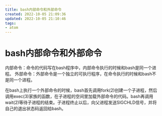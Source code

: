```yaml
---
title: bash内部命令和外部命令
created: 2022-10-05 21:09:36
updated: 2022-10-05 21:10:46
tags: 
- atom
---
```


# bash内部命令和外部命令

内部命令：命令的代码写在bash程序中，内部命令执行的时候和bash是同一个进程。
外部命令：外部命令是一个独立的可执行程序，在命令执行的时候和bash不是同一个进程。

在bash上执行一个外部命令的时候，bash首先调用fork(2)创建一个子进程，然后调用exec(3)家族的函数，在子进程的空间里加载外部命令的代码。bash再调用wait(2)等待子进程的结束。子进程终止以后，向父进程发送SIGCHLD信号，并将自己的退出状态码返回给bash。
